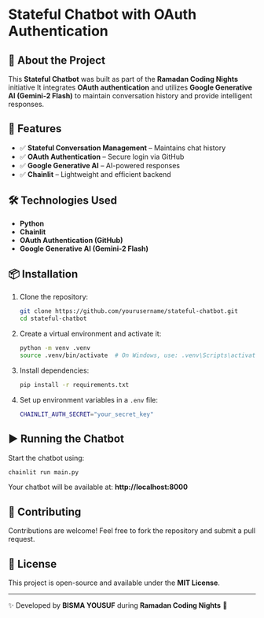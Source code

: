 # Stateful Chatbot with OAuth Authentication

## 🌟 About the Project
This **Stateful Chatbot** was built as part of the **Ramadan Coding Nights** initiative It integrates **OAuth authentication** and utilizes **Google Generative AI (Gemini-2 Flash)** to maintain conversation history and provide intelligent responses.

## 🚀 Features
- ✅ **Stateful Conversation Management** – Maintains chat history
- ✅ **OAuth Authentication** – Secure login via GitHub
- ✅ **Google Generative AI** – AI-powered responses
- ✅ **Chainlit** – Lightweight and efficient backend

## 🛠️ Technologies Used
- **Python**
- **Chainlit**
- **OAuth Authentication (GitHub)**
- **Google Generative AI (Gemini-2 Flash)**

## 📦 Installation
1. Clone the repository:
   ```sh
   git clone https://github.com/yourusername/stateful-chatbot.git
   cd stateful-chatbot
   ```

2. Create a virtual environment and activate it:
   ```sh
   python -m venv .venv
   source .venv/bin/activate  # On Windows, use: .venv\Scripts\activate
   ```

3. Install dependencies:
   ```sh
   pip install -r requirements.txt
   ```

4. Set up environment variables in a `.env` file:
   ```sh
   CHAINLIT_AUTH_SECRET="your_secret_key"
   ```

## ▶️ Running the Chatbot
Start the chatbot using:
```sh
chainlit run main.py
```
Your chatbot will be available at: **http://localhost:8000**

## 🤝 Contributing
Contributions are welcome! Feel free to fork the repository and submit a pull request.

## 📜 License
This project is open-source and available under the **MIT License**.

---

✨ Developed by **BISMA YOUSUF** during **Ramadan Coding Nights** 🚀
